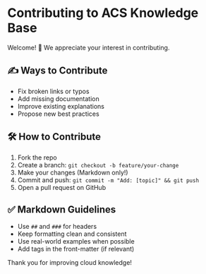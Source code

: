 # Contributing to ACS Knowledge Base

Welcome! 🎉 We appreciate your interest in contributing.

## ✍️ Ways to Contribute

- Fix broken links or typos
- Add missing documentation
- Improve existing explanations
- Propose new best practices

## 🛠 How to Contribute

1. Fork the repo
2. Create a branch: `git checkout -b feature/your-change`
3. Make your changes (Markdown only!)
4. Commit and push: `git commit -m "Add: [topic]" && git push`
5. Open a pull request on GitHub

## ✅ Markdown Guidelines

- Use `##` and `###` for headers
- Keep formatting clean and consistent
- Use real-world examples when possible
- Add tags in the front-matter (if relevant)

Thank you for improving cloud knowledge!
